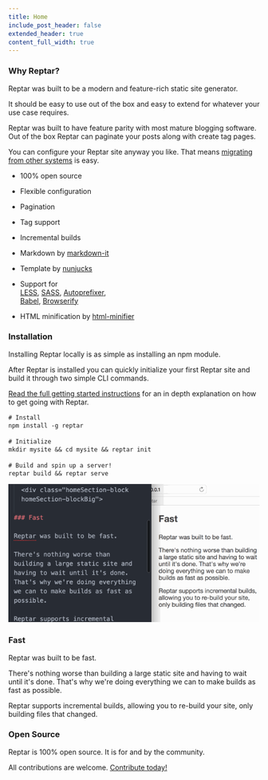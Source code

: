 ```yaml
---
title: Home
include_post_header: false
extended_header: true
content_full_width: true
---
```


<section class="homeSection">

  <div class="homeSection-block homeSection-blockBig">

### Why Reptar?

Reptar was built to be a modern and feature-rich static site generator.

It should be easy to use out of the box and easy to extend for whatever your use case requires.

Reptar was built to have feature parity with most mature blogging software. Out of the box Reptar can paginate your posts along with create tag pages.

You can configure your Reptar site anyway you like. That means [migrating from other systems](/docs/jekyll-to-reptar/) is easy.

  </div>

  <div class="homeSection-block homeSection-blockSmall homeSection-checkmarkList">

- 100% open source
- Flexible configuration
- Pagination
- Tag support
- Incremental builds
- Markdown by [markdown-it](https://github.com/markdown-it/markdown-it)
- Template by [nunjucks](http://mozilla.github.io/nunjucks/)
- Support for <br/>[LESS](http://lesscss.org/), [SASS](http://sass-lang.com/), [Autoprefixer](https://github.com/postcss/autoprefixer),<br/>[Babel](http://babeljs.io/), [Browserify](http://browserify.org/)
- HTML minification by [html-minifier](https://github.com/kangax/html-minifier)

  </div>
</section>

<section class="homeSection">
  <div class="homeSection-block homeSection-blockBig">

### Installation

Installing Reptar locally is as simple as installing an npm module.

After Reptar is installed you can quickly initialize your first Reptar site and build it through two simple CLI commands.

[Read the full getting started instructions](docs/installation/) for an in depth explanation on how to get going with Reptar.

  </div>
  <div class="homeSection-block homeSection-blockSmall">

```shell
# Install
npm install -g reptar

# Initialize
mkdir mysite && cd mysite && reptar init

# Build and spin up a server!
reptar build && reptar serve
```

  </div>
</section>

<section class="homeSection">
  <div class="homeSection-block homeSection-blockSmall">

<img src="images/watch-mode.gif" alt="Reptar watch" class="homeWatchMode" />

  </div>
  <div class="homeSection-block homeSection-blockBig">

### Fast

Reptar was built to be fast.

There's nothing worse than building a large static site and having to wait until it's done. That's why we're doing everything we can to make builds as fast as possible.

Reptar supports incremental builds, allowing you to re-build your site, only building files that changed.

  </div>
</section>


<section class="homeSection">
  <div class="homeSection-block homeSection-blockBig">

### Open Source

Reptar is 100% open source. It is for and by the community.

All contributions are welcome. [Contribute today!](https://github.com/reptar/reptar)

  </div>
</section>
